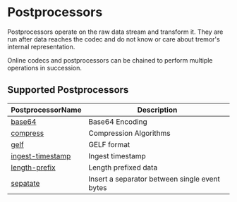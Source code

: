 # Postprocessors

Postprocessors operate on the raw data stream and transform it. They are run after data reaches the codec and do not know or care about tremor's internal representation.

Online codecs and postprocessors can be chained to perform multiple operations in succession.

## Supported Postprocessors

|PostprocessorName|Description|
|---|---|
|[base64](base64)|Base64 Encoding|
|[compress](compress)|Compression Algorithms|
|[gelf](gelf)|GELF format|
|[ingest-timestamp](ingest-timestamp)|Ingest timestamp|
|[length-prefix](length-prefix)|Length prefixed data|
|[sepatate](separate)|Insert a separator between single event bytes|

